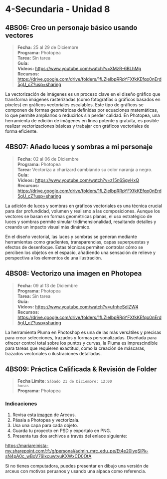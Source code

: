 # 4-Secundaria - Unidad 8

## 4BS06: Creo un personaje básico usando vectores

> <i class="bi bi-calendar"></i> **Fecha:** 25 al 29 de Diciembre<br><i class="bi bi-laptop"></i> **Programa:** Photopea<br><i class="bi bi-clipboard-check"></i> **Tarea:** Sin tarea<br> <i class="bi bi-card-checklist"></i> **Guía:** <br><i class="bi bi-youtube txt-red"></i> **Videos:** https://www.youtube.com/watch?v=XMzR-6BLhMg <br><i class="bi bi-files"></i> **Recursos:** https://drive.google.com/drive/folders/1fLZleIbpRRpYFXfkKEfqo0nErd5gU_cZ?usp=sharing

La vectorización de imágenes es un proceso clave en el diseño gráfico que transforma imágenes rasterizadas (como fotografías o gráficos basados en píxeles) en gráficos vectoriales escalables. Este tipo de gráficos se componen de formas geométricas definidas por ecuaciones matemáticas, lo que permite ampliarlos o reducirlos sin perder calidad. En Photopea, una herramienta de edición de imágenes en línea potente y gratuita, es posible realizar vectorizaciones básicas y trabajar con gráficos vectoriales de forma eficiente.

## 4BS07: Añado luces y sombras a mi personaje

> <i class="bi bi-calendar"></i> **Fecha:** 02 al 06 de Diciembre<br><i class="bi bi-laptop"></i> **Programa:** Photopea<br><i class="bi bi-clipboard-check"></i> **Tarea:** Vectoriza a charizard cambiando su color naranja a negro.<br> <i class="bi bi-card-checklist"></i> **Guía:** <br><i class="bi bi-youtube txt-red"></i> **Videos:** https://www.youtube.com/watch?v=z15n6SgvHxQ <br><i class="bi bi-files"></i> **Recursos:** https://drive.google.com/drive/folders/1fLZleIbpRRpYFXfkKEfqo0nErd5gU_cZ?usp=sharing

La adición de luces y sombras en gráficos vectoriales es una técnica crucial para dar profundidad, volumen y realismo a las composiciones. Aunque los vectores se basan en formas geométricas planas, el uso estratégico de luces y sombras permite simular tridimensionalidad, resaltando detalles y creando un impacto visual más dinámico.

En el diseño vectorial, las luces y sombras se generan mediante herramientas como gradientes, transparencias, capas superpuestas y efectos de desenfoque. Estas técnicas permiten controlar cómo se perciben los objetos en el espacio, añadiendo una sensación de relieve y perspectiva a los elementos de una ilustración.

## 4BS08: Vectorizo una imagen en Photopea

> <i class="bi bi-calendar"></i> **Fecha:** 09 al 13 de Diciembre<br><i class="bi bi-laptop"></i> **Programa:** Photopea<br><i class="bi bi-clipboard-check"></i> **Tarea:** Sin tarea<br> <i class="bi bi-card-checklist"></i> **Guía:** <br><i class="bi bi-youtube txt-red"></i> **Videos:** https://www.youtube.com/watch?v=ufnheSdlZW4 <br><i class="bi bi-files"></i> **Recursos:** https://drive.google.com/drive/folders/1fLZleIbpRRpYFXfkKEfqo0nErd5gU_cZ?usp=sharing

La herramienta Pluma en Photoshop es una de las más versátiles y precisas para crear selecciones, trazados y formas personalizadas. Diseñada para ofrecer control total sobre los puntos y curvas, la Pluma es imprescindible para tareas que requieren exactitud, como la creación de máscaras, trazados vectoriales o ilustraciones detalladas.

<div class="currentTheme">

## 4BS09: Práctica Calificada & Revisión de Folder

> <i class="bi bi-calendar"></i> **Fecha Límite:** <code>Sábado 21 de Diciembre: 12:00 horas</code><br><i class="bi bi-laptop"></i> **Programa:** Photopea

### Indicaciones

1. Revisa esta [imagen](https://i.pinimg.com/474x/a8/d1/de/a8d1de7ef6c47214469d22b906b01abc.jpg) de Arceus.
2. Pásala a Photopea y vectorízala.
3. Usa una capa para cada objeto.
4. Guarda tu proyecto en PSD y exportalo en PNG.
5. Presenta tus dos archivos a través del enlace siguiente: 

https://mariareinista-my.sharepoint.com/:f:/g/personal/admin_mrc_edu_pe/Et4e20lyqSlPk-sN4pA0c_wBoV76IxcuwtyuKXWxCD0OtA

Si no tienes computadora, puedes presentar en dibujo una versión de arceus con motivos peruanos y usando una alpaca como referencia.

</div>